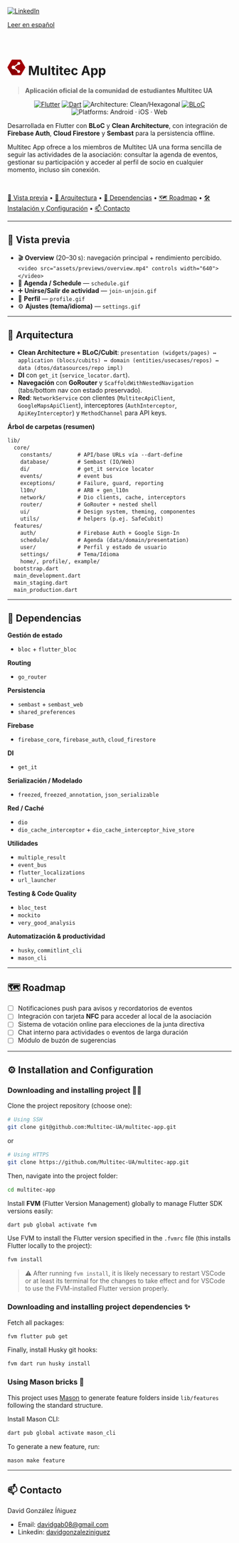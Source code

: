 [![LinkedIn](https://img.shields.io/badge/LinkedIn-David%20Gonz%C3%A1lez-0A66C2?style=for-the-badge&logo=linkedin&logoColor=white)](https://linkedin.com/in/davidgonzaleziniguez)


[dev-linkedin-badge]: https://img.shields.io/badge/Developer%20LinkedIn-David%20Gonz%C3%A1lez-0A66C2?style=for-the-badge&logo=linkedin&logoColor=white
[dev-linkedin-url]: https://linkedin.com/in/davidgonzaleziniguez

[Leer en español](README-es.md)

<br/> 

<h1><img src="assets/pngs/multitec_icon.png" alt="Logo" height="35"> Multitec App</h1>

> **Aplicación oficial de la comunidad de estudiantes Multitec UA**

<div align="center">
<p>
  <a href="https://flutter.dev"><img src="https://img.shields.io/badge/Flutter-3.32.4-02569B?logo=flutter&logoColor=white" alt="Flutter"></a>
  <a href="https://dart.dev"><img src="https://img.shields.io/badge/Dart-3.8%2B-0175C2?logo=dart&logoColor=white" alt="Dart"></a>
  <img src="https://img.shields.io/badge/Architecture-Clean%20/ %20Hexagonal-blueviolet" alt="Architecture: Clean/Hexagonal">
  <a href="https://bloclibrary.dev/#/"><img src="https://img.shields.io/badge/State-BLoC-7f52ff" alt="BLoC"></a>
  <img src="https://img.shields.io/badge/Platforms-Android%20%20iOS%20%20Web-5E6C84?labelColor=55555" alt="Platforms: Android · iOS · Web">
</p>
</div>


Desarrollada en Flutter con **BLoC** y **Clean Architecture**, con integración de **Firebase Auth**, **Cloud Firestore** y **Sembast** para la persistencia offline.

Multitec App ofrece a los miembros de Multitec UA una forma sencilla de seguir las actividades de la asociación: consultar la agenda de eventos, gestionar su participación y acceder al perfil de socio en cualquier momento, incluso sin conexión.

<br/> 

[🎥 Vista previa](#-vista-previa) • [🧩 Arquitectura](#-arquitectura) • [🧱 Dependencias](#-dependencias) • [🗺️ Roadmap](#-roadmap) • [🛠️ Instalación y Configuración](#-installation-and-configuration) • [📫 Contacto](#-contacto)

---

## 🎥 Vista previa

* 🎬 **Overview** (20–30 s): navegación principal + rendimiento percibido.
  `<video src="assets/previews/overview.mp4" controls width="640"></video>`
* 📅 **Agenda / Schedule** — `schedule.gif`
* ➕ **Unirse/Salir de actividad** — `join-unjoin.gif`
* 👤 **Perfil** — `profile.gif`
* ⚙️ **Ajustes (tema/idioma)** — `settings.gif`

---

## 🧱 Arquitectura

* **Clean Architecture + BLoC/Cubit**:
  `presentation (widgets/pages) ↔ application (blocs/cubits) ↔ domain (entities/usecases/repos) ↔ data (dtos/datasources/repo impl)`
* **DI** con `get_it` (`service_locator.dart`).
* **Navegación** con **GoRouter** y `ScaffoldWithNestedNavigation` (tabs/bottom nav con estado preservado).
* **Red**: `NetworkService` con clientes (`MultitecApiClient`, `GoogleMapsApiClient`), interceptores (`AuthInterceptor`, `ApiKeyInterceptor`) y `MethodChannel` para API keys.

**Árbol de carpetas (resumen)**

```text
lib/
  core/
    constants/        # API/base URLs vía --dart-define
    database/         # Sembast (IO/Web)
    di/               # get_it service locator
    events/           # event bus
    exceptions/       # Failure, guard, reporting
    l10n/             # ARB + gen_l10n
    network/          # Dio clients, cache, interceptors
    router/           # GoRouter + nested shell
    ui/               # Design system, theming, componentes
    utils/            # helpers (p.ej. SafeCubit)
  features/
    auth/             # Firebase Auth + Google Sign-In
    schedule/         # Agenda (data/domain/presentation)
    user/             # Perfil y estado de usuario
    settings/         # Tema/Idioma
    home/, profile/, example/
  bootstrap.dart
  main_development.dart
  main_staging.dart
  main_production.dart
```

---

## 🧩 Dependencias

**Gestión de estado**
- `bloc` + `flutter_bloc`

**Routing**
- `go_router` 

**Persistencia**
- `sembast` + `sembast_web` 
- `shared_preferences` 

**Firebase**
- `firebase_core`, `firebase_auth`, `cloud_firestore`

**DI**
- `get_it` 

**Serialización / Modelado**
- `freezed`, `freezed_annotation`, `json_serializable` 

**Red / Caché**
- `dio`
- `dio_cache_interceptor` + `dio_cache_interceptor_hive_store` 

**Utilidades**
- `multiple_result` 
- `event_bus`
- `flutter_localizations` 
- `url_launcher`

**Testing & Code Quality**
- `bloc_test`
- `mockito`
- `very_good_analysis`

**Automatización & productividad**
- `husky`, `commitlint_cli`
- `mason_cli`

---

## 🗺️ Roadmap

- [ ] Notificaciones push para avisos y recordatorios de eventos  
- [ ] Integración con tarjeta **NFC** para acceder al local de la asociación
- [ ] Sistema de votación online para elecciones de la junta directiva  
- [ ] Chat interno para actividades o eventos de larga duración
- [ ] Módulo de buzón de sugerencias 

---


## ⚙️ Installation and Configuration 

### Downloading and installing project 🧑‍💻

Clone the project repository (choose one):

```sh
# Using SSH
git clone git@github.com:Multitec-UA/multitec-app.git
```

or

```sh
# Using HTTPS
git clone https://github.com/Multitec-UA/multitec-app.git
```

Then, navigate into the project folder:

```sh
cd multitec-app
```

Install **FVM** (Flutter Version Management) globally to manage Flutter SDK versions easily:

```sh
dart pub global activate fvm
```

Use FVM to install the Flutter version specified in the `.fvmrc` file (this installs Flutter locally to the project):

```sh
fvm install
```

> ⚠️ After running `fvm install`, it is likely necessary to restart VSCode or at least its terminal for the changes to take effect and for VSCode to use the FVM-installed Flutter version properly.

### Downloading and installing project dependencies ✨

Fetch all packages:

```sh
fvm flutter pub get
```

Finally, install Husky git hooks:

```sh
fvm dart run husky install
```

### Using Mason bricks 🧱

This project uses [Mason](https://pub.dev/packages/mason_cli) to generate feature folders inside `lib/features` following the standard structure.

Install Mason CLI:

```sh
dart pub global activate mason_cli
```

To generate a new feature, run:
```sh
mason make feature
```

---

## 📫 Contacto

David González Íñiguez 
- Email: davidgab08@gmail.com
- Linkedin: [davidgonzaleziniguez](https://linkedin.com/in/davidgonzaleziniguez)



<!-- MARKDOWN LINKS & IMAGES -->
<!-- https://www.markdownguide.org/basic-syntax/#reference-style-links -->
[linkedin-shield]: https://img.shields.io/badge/-LinkedIn-black.svg?style=for-the-badge&logo=linkedin&colorB=555
[linkedin-url]: https://linkedin.com/in/davidgonzaleziniguez
